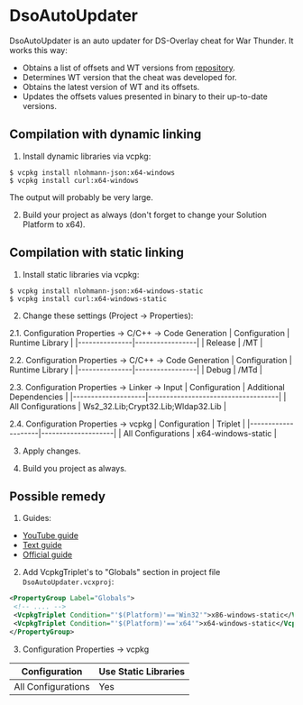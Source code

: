 # DsoAutoUpdater 
DsoAutoUpdater is an auto updater for DS-Overlay cheat for War Thunder. It works this way:
* Obtains a list of offsets and WT versions from [repository](https://github.com/Hxnter999/ThunderDumps).
* Determines WT version that the cheat was developed for.
* Obtains the latest version of WT and its offsets.
* Updates the offsets values presented in binary to their up-to-date versions.


## Compilation with dynamic linking
1. Install dynamic libraries via vcpkg:
```shell
$ vcpkg install nlohmann-json:x64-windows
$ vcpkg install curl:x64-windows
```
The output will probably be very large.

2. Build your project as always (don't forget to change your Solution Platform to x64).


## Compilation with static linking
1. Install static libraries via vcpkg:
```shell
$ vcpkg install nlohmann-json:x64-windows-static
$ vcpkg install curl:x64-windows-static
```

2. Change these settings (Project -> Properties):
 
2.1. Configuration Properties -> C/C++ -> Code Generation
| Configuration | Runtime Library |
|---------------|-----------------|
| Release       | /MT             |

2.2. Configuration Properties -> C/C++ -> Code Generation
| Configuration | Runtime Library |
|---------------|-----------------|
| Debug         | /MTd            |

2.3. Configuration Properties -> Linker -> Input
| Configuration      | Additional Dependencies            |
|--------------------|------------------------------------|
| All Configurations | Ws2_32.Lib;Crypt32.Lib;Wldap32.Lib |

2.4. Configuration Properties -> vcpkg
| Configuration      | Triplet            |
|--------------------|--------------------|
| All Configurations | x64-windows-static |

3. Apply changes.

4. Build you project as always.


## Possible remedy
1. Guides:
* [YouTube guide](https://www.youtube.com/watch?v=9TNPhanYbrA)
* [Text guide](https://levelup.gitconnected.com/how-to-statically-link-c-libraries-with-vcpkg-visual-studio-2019-435c2d4ace03)
* [Official guide](https://devblogs.microsoft.com/cppblog/vcpkg-updates-static-linking-is-now-available/)

2. Add VcpkgTriplet's to "Globals" section in project file `DsoAutoUpdater.vcxproj`:
```xml
<PropertyGroup Label="Globals">
 <!-- .... -->
 <VcpkgTriplet Condition="'$(Platform)'=='Win32'">x86-windows-static</VcpkgTriplet>
 <VcpkgTriplet Condition="'$(Platform)'=='x64'">x64-windows-static</VcpkgTriplet>
</PropertyGroup>
```

3. Configuration Properties -> vcpkg

| Configuration      | Use Static Libraries |
|--------------------|----------------------|
| All Configurations | Yes                  |
